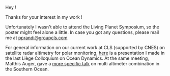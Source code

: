 Hey !

Thanks for your interest in my work !

Unfortunately I wasn't able to attend the Living Planet Symposium, so the poster might feel alone a little.
In case you got any questions, please mail me at pprandi@groupcls.com

For general information on our current work at CLS (supported by CNES) on satellite radar altimetry for polar monitoring, [here](https://groupcls-my.sharepoint.com/:b:/p/pprandi/EUUacqUjg6VHqxeqpy4YCG8Bnh1PSxVac-Y-yrTBRmUx0Q?e=CeZvRw) is a presentation I made in the last Liège Colloquium on Ocean Dynamics.
At the same meeting, Matthis Auger, gave a [more specific talk](https://groupcls-my.sharepoint.com/:b:/p/pprandi/ET0CkRsnE5ZBlaasFN8XGd8BPj65hitYK1dxApJKy_oDRw?e=HPFhfA) on multi altimeter combination in the Southern Ocean.
